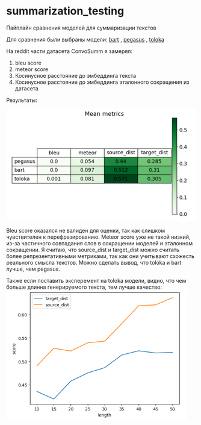 # summarization_testing
Пайплайн сравнения моделей для суммаризации текстов

Для сравнения были выбраны модели: [bart](https://huggingface.co/facebook/bart-large-cnn) , [pegasus](https://huggingface.co/google/pegasus-xsum) , [toloka](https://huggingface.co/toloka/t5-large-for-text-aggregation)

На reddit части датасета ConvoSumm я замерял:

1. bleu score
2. meteor score
3. Косинусное расстояние до эмбеддинга текста
4. Косинусное расстояние до эмбеддинга эталонного сокращения из датасета

Результаты:

![img_1.png](pictures_for_readme/img_1.png)

Bleu score оказался не валиден для оценки, так как слишком чувствителен к перефразированию.
Meteor score уже не такой низкий, из-за частичного совпадания слов в сокращении моделей и эталонном сокращении.
Я считаю, что source_dist и target_dist можно считать более репрезентативными метриками, так как они учитывают схожесть реального смысла текстов.
Можно сделать вывод, что toloka и bart лучше, чем pegasus.

Также если поставить эксперемент на toloka модели, видно, что чем больше длинна генерируемого текста, тем лучше качество:
![img_1.png](pictures_for_readme/img_2.png)